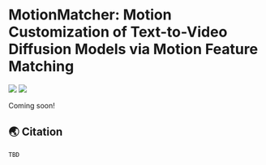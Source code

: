# MotionMatcher: Motion Customization of Text-to-Video Diffusion Models via Motion Feature Matching

<a href="https://b09902097.github.io/motionmatcher/"><img src="https://img.shields.io/static/v1?label=Project&message=Website&color=blue"></a> <a href="TBD"><img src="https://img.shields.io/badge/arXiv-TBD-b31b1b.svg"></a>

Coming soon!

## 🌏 Citation

```
TBD
```

